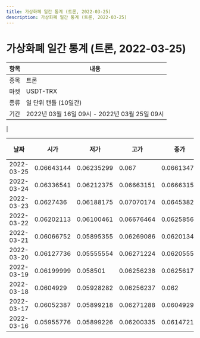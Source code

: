 ```yaml
---
title: 가상화폐 일간 통계 (트론, 2022-03-25)
description: 가상화폐 일간 통계 (트론, 2022-03-25)
---
```


가상화폐 일간 통계 (트론, 2022-03-25)
===

|항목|내용|
|--|--|
|종목|트론|
|마켓|USDT-TRX|
|종류|일 단위 캔들 (10일간)|
|기간|2022년 03월 16일 09시 - 2022년 03월 25일 09시
|

|날짜|시가|저가|고가|종가|비고|
|--|--|--|--|--|--|
|2022-03-25|0.06643144|0.06235299|0.067|0.06613476|    |
|2022-03-24|0.06336541|0.06212375|0.06663151|0.06663151|    |
|2022-03-23|0.0627436|0.06188175|0.07070174|0.06453822|    |
|2022-03-22|0.06202113|0.06100461|0.06676464|0.06258567|    |
|2022-03-21|0.06066752|0.05895355|0.06269086|0.06201346|    |
|2022-03-20|0.06127736|0.05555554|0.06271224|0.0620555|    |
|2022-03-19|0.06199999|0.058501|0.06256238|0.06256177|    |
|2022-03-18|0.0604929|0.05928282|0.06256237|0.062|    |
|2022-03-17|0.06052387|0.05899218|0.06271288|0.0604929|    |
|2022-03-16|0.05955776|0.05899226|0.06200335|0.06147214|    |
